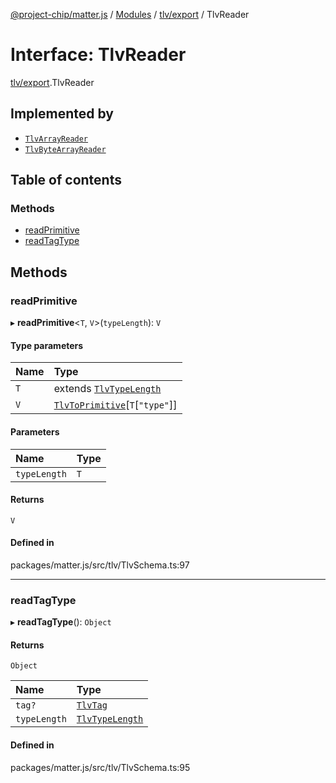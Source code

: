 [@project-chip/matter.js](../README.md) / [Modules](../modules.md) / [tlv/export](../modules/tlv_export.md) / TlvReader

# Interface: TlvReader

[tlv/export](../modules/tlv_export.md).TlvReader

## Implemented by

- [`TlvArrayReader`](../classes/tlv_export.TlvArrayReader.md)
- [`TlvByteArrayReader`](../classes/tlv_export.TlvByteArrayReader.md)

## Table of contents

### Methods

- [readPrimitive](tlv_export.TlvReader.md#readprimitive)
- [readTagType](tlv_export.TlvReader.md#readtagtype)

## Methods

### readPrimitive

▸ **readPrimitive**<`T`, `V`\>(`typeLength`): `V`

#### Type parameters

| Name | Type |
| :------ | :------ |
| `T` | extends [`TlvTypeLength`](../modules/tlv_export.md#tlvtypelength) |
| `V` | [`TlvToPrimitive`](../modules/tlv_export.md#tlvtoprimitive)[`T`[``"type"``]] |

#### Parameters

| Name | Type |
| :------ | :------ |
| `typeLength` | `T` |

#### Returns

`V`

#### Defined in

packages/matter.js/src/tlv/TlvSchema.ts:97

___

### readTagType

▸ **readTagType**(): `Object`

#### Returns

`Object`

| Name | Type |
| :------ | :------ |
| `tag?` | [`TlvTag`](../modules/tlv_export.md#tlvtag) |
| `typeLength` | [`TlvTypeLength`](../modules/tlv_export.md#tlvtypelength) |

#### Defined in

packages/matter.js/src/tlv/TlvSchema.ts:95
